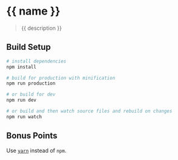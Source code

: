 # {{ name }}

> {{ description }}

## Build Setup

``` bash
# install dependencies
npm install

# build for production with minification
npm run production

# or build for dev
npm run dev

# or build and then watch source files and rebuild on changes
npm run watch
```

## Bonus Points

Use [`yarn`](https://yarnpkg.com/en/) instead of `npm`. 